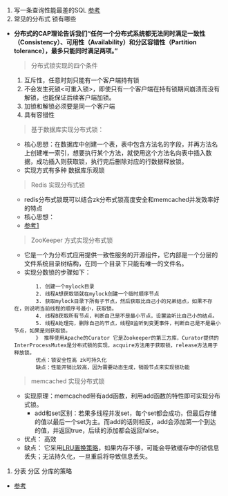 1. 写一条查询性能最差的SQL [参考](https://blog.csdn.net/waterstar50/article/details/78062507)
2. 常见的分布式 锁有哪些
 * **分布式的CAP理论告诉我们“任何一个分布式系统都无法同时满足一致性（Consistency）、可用性（Availability）和分区容错性（Partition tolerance），最多只能同时满足两项。”**
    >分布式锁实现的四个条件
    1. 互斥性，任意时刻只能有一个客户端持有锁
    2. 不会发生死锁<可重入锁>，即使只有一个客户端在持有锁期间崩溃而没有解锁，也能保证后续客户端加锁。
    3. 加锁和解锁必须要是同一个客户端
    4. 具有容错性
    > 基于数据库实现分布式锁：
    * 核心思想：在数据库中创建一个表，表中包含方法名的字段，并再方法名上创建唯一索引，想要执行某个方法，就使用这个方法名向表中插入数据，成功插入则获取锁，执行完后删除对应的行数据释放锁。
    * 实现方式有多种  数据库乐观锁
    > Redis 实现分布式锁
    * redis分布式锁既可以结合zk分布式锁高度安全和memcached并发效率好的特点
    * 核心思想：
    * [参考1](https://www.cnblogs.com/linjiqin/p/8003838.html)
    > ZooKeeper 方式实现分布式锁
    * 它是一个为分布式应用提供一致性服务的开源组件，它内部是一个分层的文件系统目录树结构，在同一个目录下只能有唯一的文件名。
    * 实现分数锁的步骤如下：
    ```
           1. 创建一个mylock目录
           2. 线程A想获取锁就在mylock创建一个临时顺序节点
           3. 获取mylock目录下所有子节点，然后获取比自己小的兄弟结点，如果不存在，则说明当前线程的顺序号最小，获取锁。
           4. 线程B获取所有节点，判断自己是不是最小节点，设置监听比自己小的结点。
           5. 线程A处理完，删除自己的节点，线程B监听到变更事件，判断自己是不是最小节点，如果是则获取锁。
           》 推荐使用Apache的Curator 它是Zookeeper的第三方库，Curator提供的InterProcessMutex是分布式锁的实现，acquire方法用于获取锁，release方法用于释放锁。
           优点：锁安全性高 zk可持久化
           缺点：性能开销比较高，因为需要动态生成，销毁节点来实现锁功能
    ```
    > memcached 实现分布式锁
    * 实现原理：memcached带有add函数，利用add函数的特性即可实现分布式锁。
        * add和set区别：若果多线程并发set，每个set都会成功，但最后存储的值以最后一个set为主。而add的话则相反，add会添加第一个到达的值，并返回true，后续的添加都会返回false。
    * 优点： 高效
    * 缺点： 它采用[LRU置换策略](https://baike.baidu.com/item/LRU/1269842?fr=aladdin)，<Least Recently Used>如果内存不够，可能会导致缓存中的锁信息丢失；无法持久化，一旦重启将导致信息丢失。
   
    
1. 分表 分区 分库的策略
* [参考](https://www.cnblogs.com/butterfly100/p/9034281.html)